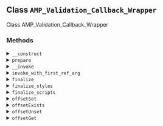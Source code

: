 ## Class `AMP_Validation_Callback_Wrapper`

Class AMP_Validation_Callback_Wrapper

### Methods
<details>
<summary><code>__construct</code></summary>

```php
public __construct( $callback )
```

AMP_Validation_Callback_Wrapper constructor.


</details>
<details>
<summary><code>prepare</code></summary>

```php
protected prepare( $args )
```

Prepare for invocation.


</details>
<details>
<summary><code>__invoke</code></summary>

```php
public __invoke( $args )
```

Invoke wrapped callback.


</details>
<details>
<summary><code>invoke_with_first_ref_arg</code></summary>

```php
public invoke_with_first_ref_arg( $first_arg, $other_args )
```

Invoke wrapped callback with first argument passed by reference.


</details>
<details>
<summary><code>finalize</code></summary>

```php
protected finalize( array $preparation )
```

Finalize invocation.


</details>
<details>
<summary><code>finalize_styles</code></summary>

```php
protected finalize_styles( \WP_Styles $wp_styles, array $before_registered, array $before_enqueued, array $before_extras )
```

Finalize styles after invocation.


</details>
<details>
<summary><code>finalize_scripts</code></summary>

```php
protected finalize_scripts( \WP_Scripts $wp_scripts, array $before_registered, array $before_enqueued, array $before_extras )
```

Finalize scripts after invocation.


</details>
<details>
<summary><code>offsetSet</code></summary>

```php
public offsetSet( $offset, $value )
```

Offset set.


</details>
<details>
<summary><code>offsetExists</code></summary>

```php
public offsetExists( $offset )
```

Offset exists.


</details>
<details>
<summary><code>offsetUnset</code></summary>

```php
public offsetUnset( $offset )
```

Offset unset.


</details>
<details>
<summary><code>offsetGet</code></summary>

```php
public offsetGet( $offset )
```

Offset get.


</details>
